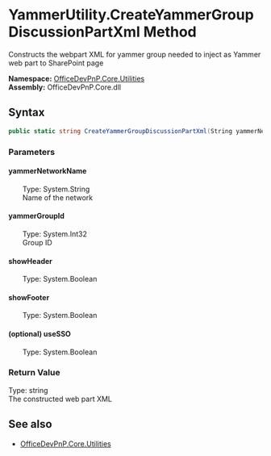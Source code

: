 # YammerUtility.CreateYammerGroupDiscussionPartXml Method  
Constructs the webpart XML for yammer group needed to inject as Yammer web part to SharePoint page  

**Namespace:** [OfficeDevPnP.Core.Utilities](OfficeDevPnP.Core.Utilities.md)  
**Assembly:** OfficeDevPnP.Core.dll  
## Syntax
```C#
public static string CreateYammerGroupDiscussionPartXml(String yammerNetworkName, Int32 yammerGroupId, Boolean showHeader, Boolean showFooter, Boolean useSSO)
```
### Parameters
#### yammerNetworkName  
&emsp;&emsp;Type: System.String  
&emsp;&emsp;Name of the network  

#### yammerGroupId  
&emsp;&emsp;Type: System.Int32  
&emsp;&emsp;Group ID  

#### showHeader  
&emsp;&emsp;Type: System.Boolean  

#### showFooter  
&emsp;&emsp;Type: System.Boolean  

#### (optional) useSSO  
&emsp;&emsp;Type: System.Boolean  

### Return Value
Type: string  
The constructed web part XML

## See also
- [OfficeDevPnP.Core.Utilities](OfficeDevPnP.Core.Utilities.md)
